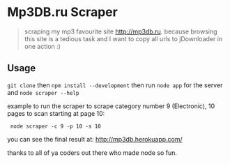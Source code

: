Mp3DB.ru Scraper
===

> scraping my mp3 favourite site http://mp3db.ru. because browsing this site is a tedious task
and I want to copy all urls to jDownloader in one action :)

Usage
---

`git clone` then `npm install --development` then run `node app` for the server and `node scraper --help`

 example to run the scraper to scrape category number 9 (Electronic), 10 pages to scan starting at page 10:

 ```
  node scraper -c 9 -p 10 -s 10
  ```

  you can see the final result at: http://mp3db.herokuapp.com/

  thanks to all of ya coders out there who made node so fun.


